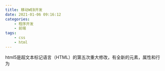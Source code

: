 ```yaml
---
title: 移动WEB开发
date: 2021-01-06 09:16:12
categories: 
    - 程序开发
    - 前端
tags:
    - css
    - html
---
```

html5是超文本标记语言（HTML）的第五次重大修改，有全新的元素，属性和行为

<!-- more -->

